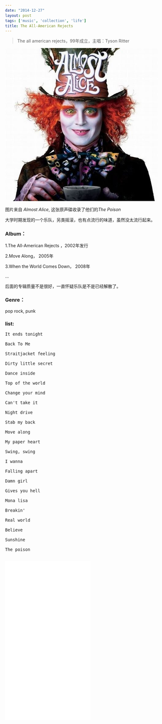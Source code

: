 ```yaml
---
date: "2014-12-27"
layout: post
tags: ['music', 'collection', 'life']
title: The All-American Rejects
---
```


>The all american rejects，99年成立，主唱：Tyson Ritter

<!--more-->

![image](/images/alice.jpg)

图片来自 *Almost Alice*, 这张原声碟收录了他们的*The Poison*

大学时期发现的一个乐队，另类摇滚，也有点流行的味道，虽然没太流行起来。

### Album：
1.The All-American Rejects ，2002年发行

2.Move Along， 2005年

3.When the World Comes Down， 2008年

...

后面的专辑质量不是很好，一直怀疑乐队是不是已经解散了。

### Genre：
pop rock, punk

### list:
<pre style="font-size:0.85rem">
It ends tonight 

Back To Me

Straitjacket feeling

Dirty little secret

Dance inside

Top of the world

Change your mind

Can't take it

Night drive

Stab my back

Move along

My paper heart

Swing, swing

I wanna

Falling apart

Damn girl

Gives you hell

Mona lisa

Breakin'

Real world

Believe

Sunshine

The poison

</pre>

<iframe frameborder="no" border="0" marginwidth="0" marginheight="0" width="280" height="520" src="//music.163.com/outchain/player?type=0&id=103879601&auto=0&height=430"> </iframe>

